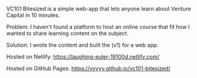VC101 Bitesized is a simple web-app that lets anyone learn about Venture Capital in 10 minutes.

Problem: I haven't found a platform to host an online course that fit how I wanted to share learning content on the subject.

Solution: I wrote the content and built the (v1) for a web app.

Hosted on Netlify: https://laughing-euler-19100d.netlify.com/

Hosted on GitHub Pages: https://vyyyy.github.io/vc101-bitesized/
